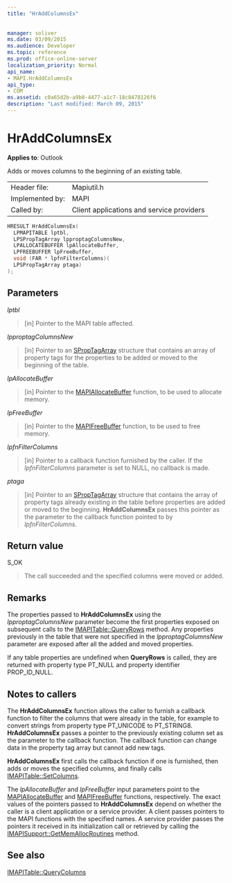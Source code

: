 ```yaml
---
title: "HrAddColumnsEx"
 
 
manager: soliver
ms.date: 03/09/2015
ms.audience: Developer
ms.topic: reference
ms.prod: office-online-server
localization_priority: Normal
api_name:
- MAPI.HrAddColumnsEx
api_type:
- COM
ms.assetid: c0a65d2b-a9b8-4477-a1c7-18c8478126f6
description: "Last modified: March 09, 2015"
---
```


# HrAddColumnsEx

  
  
**Applies to**: Outlook 
  
Adds or moves columns to the beginning of an existing table. 
  
|||
|:-----|:-----|
|Header file:  <br/> |Mapiutil.h  <br/> |
|Implemented by:  <br/> |MAPI  <br/> |
|Called by:  <br/> |Client applications and service providers  <br/> |
   
```cpp
HRESULT HrAddColumnsEx(
  LPMAPITABLE lptbl,
  LPSPropTagArray lpproptagColumnsNew,
  LPALLOCATEBUFFER lpAllocateBuffer,
  LPFREEBUFFER lpFreeBuffer,
  void (FAR * lpfnFilterColumns)(
  LPSPropTagArray ptaga)
);
```

## Parameters

 _lptbl_
  
> [in] Pointer to the MAPI table affected. 
    
 _lpproptagColumnsNew_
  
> [in] Pointer to an [SPropTagArray](sproptagarray.md) structure that contains an array of property tags for the properties to be added or moved to the beginning of the table. 
    
 _lpAllocateBuffer_
  
> [in] Pointer to the [MAPIAllocateBuffer](mapiallocatebuffer.md) function, to be used to allocate memory. 
    
 _lpFreeBuffer_
  
> [in] Pointer to the [MAPIFreeBuffer](mapifreebuffer.md) function, to be used to free memory. 
    
 _lpfnFilterColumns_
  
> [in] Pointer to a callback function furnished by the caller. If the  _lpfnFilterColumns_ parameter is set to NULL, no callback is made. 
    
 _ptaga_
  
> [in] Pointer to an [SPropTagArray](sproptagarray.md) structure that contains the array of property tags already existing in the table before properties are added or moved to the beginning. **HrAddColumnsEx** passes this pointer as the parameter to the callback function pointed to by  _lpfnFilterColumns_.
    
## Return value

S_OK 
  
> The call succeeded and the specified columns were moved or added.
    
## Remarks

The properties passed to **HrAddColumnsEx** using the  _lpproptagColumnsNew_ parameter become the first properties exposed on subsequent calls to the [IMAPITable::QueryRows](imapitable-queryrows.md) method. Any properties previously in the table that were not specified in the  _lpproptagColumnsNew_ parameter are exposed after all the added and moved properties. 
  
If any table properties are undefined when **QueryRows** is called, they are returned with property type PT_NULL and property identifier PROP_ID_NULL. 
  
## Notes to callers

The **HrAddColumnsEx** function allows the caller to furnish a callback function to filter the columns that were already in the table, for example to convert strings from property type PT_UNICODE to PT_STRING8. **HrAddColumnsEx** passes a pointer to the previously existing column set as the parameter to the callback function. The callback function can change data in the property tag array but cannot add new tags. 
  
 **HrAddColumnsEx** first calls the callback function if one is furnished, then adds or moves the specified columns, and finally calls [IMAPITable::SetColumns](imapitable-setcolumns.md). 
  
The  _lpAllocateBuffer_ and  _lpFreeBuffer_ input parameters point to the [MAPIAllocateBuffer](mapiallocatebuffer.md) and [MAPIFreeBuffer](mapifreebuffer.md) functions, respectively. The exact values of the pointers passed to **HrAddColumnsEx** depend on whether the caller is a client application or a service provider. A client passes pointers to the MAPI functions with the specified names. A service provider passes the pointers it received in its initialization call or retrieved by calling the [IMAPISupport::GetMemAllocRoutines](imapisupport-getmemallocroutines.md) method. 
  
## See also



[IMAPITable::QueryColumns](imapitable-querycolumns.md)

